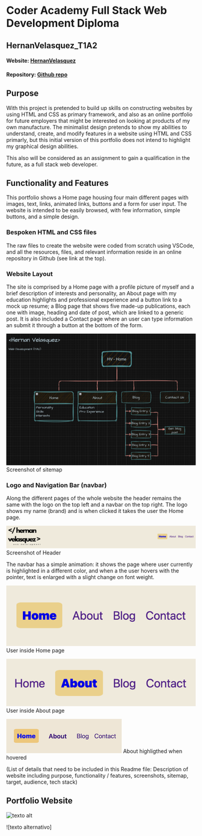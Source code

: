 # Coder Academy Full Stack Web Development Diploma 
## HernanVelasquez_T1A2

#### Website: [HernanVelasquez](https://hernanvelasquez-t1a2.netlify.app/)
#### Repository: [Github repo](https://github.com/hernan-vela/HernanVelasquez_T1A2)

## Purpose
With this project is pretended to build up skills on constructing websites by using HTML and CSS as primary framework, and also as an online portfolio for future employers that might be interested on looking at products of my own manufacture. The minimalist design pretends to show my abilities to understand, create, and modify features in a website using HTML and CSS primarly, but this initial version of this portfolio does not intend to highlight my graphical design abilities.

This also will be considered as an assignment to gain a qualification in the future, as a full stack web developer.

## Functionality and Features
This portfolio shows a Home page housing four main different pages with images, text, links, animated links, buttons and a form for user input. The website is intended to be easily browsed, with few information, simple buttons, and a simple design.

### Bespoken HTML and CSS files
The raw files to create the website were coded from scratch using VSCode, and all the resources, files, and relevant information reside in an online repository in Github (see link at the top).

### Website Layout
The site is comprised by a Home page with a profile picture of myself and a brief description of interests and personality, an About page with my education highlights and professional experience and a button link to a mock up resume; a Blog page that shows five made-up publications, each one with image, heading and date of post, which are linked to a generic post. It is also included a Contact page where an user can type information an submit it through a button at the bottom of the form.

![Sitemap](./docs/Sitemap-SS(20.05.24).png)
Screenshot of sitemap

### Logo and Navigation Bar (navbar)
Along the different pages of the whole website the header remains the same with the logo on the top left and a navbar on the top right. The logo shows my name (brand) and is when clicked it takes the user the Home page.

![Header-screnshot](./docs/Header-SS.png)
Screenshot of Header


The navbar has a simple animation: it shows the page where user currently is highlighted in a different color, and when a the user hovers with the pointer, text is enlarged with a slight change on font weight.

![Home-active](./docs/Home-active-SS.png)
User inside Home page

![About-active](./docs/About-active-SS.png)
User inside About page

![about-hovered](./docs/navbar-about-anmiated-SS.png) 
About highligthed when hovered

(List of details that need to be included in this
Readme file: Description of website including purpose,
functionality / features, screenshots, sitemap, target,
audience, tech stack)

## Portfolio Website

![texto alt](./docs/colors.png "Coolors ss")


![texto alternativo]